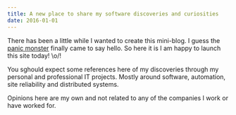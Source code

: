 ```yaml
---
title: A new place to share my software discoveries and curiosities
date: 2016-01-01
---
```


There has been a little while I wanted to create this mini-blog. I guess the [panic monster](https://www.ted.com/talks/tim_urban_inside_the_mind_of_a_master_procrastinator?language=en) finally came to say hello. So here it is I am happy to launch this site today! \o/!

You sghould expect some references here of my discoveries through my personal and professional IT projects. Mostly around software, automation, site reliability and distributed systems.

Opinions here are my own and not related to any of the companies I work or have worked for.
